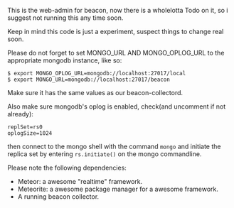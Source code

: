 This is the web-admin for beacon, now there is a wholelotta Todo on it, so i suggest not running this any time soon.

Keep in mind this code is just a experiment, suspect things to change real soon.

Please do not forget to set MONGO_URL AND MONGO_OPLOG_URL to the appropriate mongodb instance, like so:

    $ export MONGO_OPLOG_URL=mongodb://localhost:27017/local
    $ export MONGO_URL=mongodb://localhost:27017/beacon

Make sure it has the same values as our beacon-collectord.

Also make sure mongodb's oplog is enabled, check(and uncomment if not already):

    replSet=rs0
    oplogSize=1024

then connect to the mongo shell with the command `mongo` and initiate the replica set by entering `rs.initiate()`
on the mongo commandline.

Please note the following dependencies:

- Meteor: a awesome "realtime" framework.
- Meteorite: a awesome package manager for a awesome framework.
- A running beacon collector.